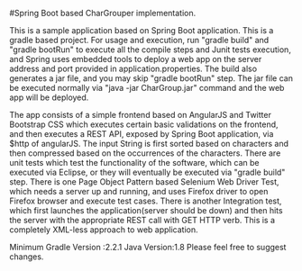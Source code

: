 #Spring Boot based CharGrouper implementation.

This is a sample application based on Spring Boot application. 
This is a gradle based project. For usage and execution, run "gradle build"  and "gradle bootRun"  to execute all the compile steps and Junit tests execution, and Spring uses embedded tools to deploy a web app on the server address and port provided in application.properties.
The build also generates a jar file, and you may skip "gradle bootRun"  step. The jar file can be executed normally via "java -jar CharGroup.jar"  command and the web app will be deployed.

The app consists of a simple frontend based on AngularJS and Twitter Bootstrap CSS which executes certain basic validations on the frontend, and then executes a REST API, exposed by Spring Boot application, via $http of angularJS.
The input String is first sorted based on characters and then compressed based on the occurrences of the characters.
There are unit tests which test the functionality of the software, which can be executed via Eclipse, or they will eventually be executed via "gradle build"  step.
There is one Page Object Pattern based Selenium Web Driver Test, which needs a server up and running, and uses Firefox driver to open Firefox browser and execute test cases.
There is another Integration test, which first launches the application(server should be down) and then hits the server with the appropriate REST call with GET HTTP verb.
This is a completely XML-less approach to web application.

Minimum Gradle Version :2.2.1
Java Version:1.8
Please feel free to suggest changes.
